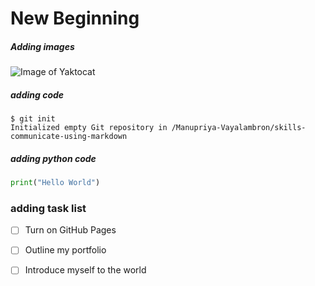 # New Beginning
##### Adding images
![Image of Yaktocat](https://octodex.github.com/images/yaktocat.png)

##### adding code
```
$ git init
Initialized empty Git repository in /Manupriya-Vayalambron/skills-communicate-using-markdown
```
##### adding python code
``` python
print("Hello World")
```

### adding task list
- [ ] Turn on GitHub Pages
- [ ] Outline my portfolio
- [ ] Introduce myself to the world

